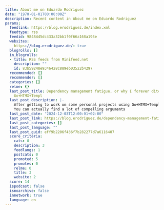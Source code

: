 ```yaml
---
title: About me on Eduardo Rodriguez
date: "1970-01-01T00:00:00Z"
description: Recent content in About me on Eduardo Rodriguez
params:
  feedlink: https://blog.erodriguez.de/index.xml
  feedtype: rss
  feedid: 9848445dc433a32bb1f0f66a168a193e
  websites:
    https://blog.erodriguez.de/: true
  blogrolls: []
  in_blogrolls:
  - title: RSS feeds from Minifeed.net
    description: ""
    id: 83b59248e9346428c889eb03522b4297
  recommended: []
  recommender: []
  categories: []
  relme: {}
  last_post_title: Dependency management fatigue, or why I forever ditched React for
    Go+HTMX+Templ
  last_post_description: |-
    After getting to work on some personal projects using Go+HTMX+Templ this year, I have decided to give up on using React on any personal projects.
    You can actually find a lot of compelling arguments
  last_post_date: "2024-12-03T12:00:01+02:00"
  last_post_link: https://blog.erodriguez.de/dependency-management-fatigue-or-why-i-forever-ditched-react-for-go-htmx-templ/
  last_post_categories: []
  last_post_language: ""
  last_post_guid: eff9b2206f436f7b282277d7a6116407
  score_criteria:
    cats: 0
    description: 3
    feedlangs: 1
    postcats: 0
    promoted: 5
    promotes: 0
    relme: 0
    title: 3
    website: 2
  score: 14
  ispodcast: false
  isnoarchive: false
  innetwork: true
  language: en
---
```


